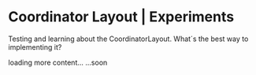 # Coordinator Layout | Experiments
Testing and learning about the CoordinatorLayout. What´s the best way to implementing it?

loading more content...
...soon
